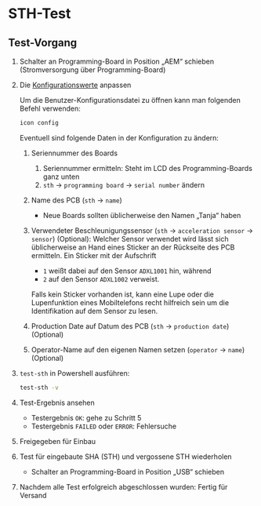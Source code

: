 # STH-Test

## Test-Vorgang

1. Schalter an Programming-Board in Position „AEM“ schieben (Stromversorgung über Programming-Board)
2. Die [Konfigurationswerte](https://mytoolit.github.io/ICOc/#changing-configuration-values) anpassen

   Um die Benutzer-Konfigurationsdatei zu öffnen kann man folgenden Befehl verwenden:

   ```sh
   icon config
   ```

   Eventuell sind folgende Daten in der Konfiguration zu ändern:

   1. Seriennummer des Boards
      1. Seriennummer ermitteln: Steht im LCD des Programming-Boards ganz unten
      2. `sth` → `programming board` → `serial number` ändern
   2. Name des PCB (`sth` → `name`)
      - Neue Boards sollten üblicherweise den Namen „Tanja“ haben
   3. Verwendeter Beschleunigungssensor (`sth` → `acceleration sensor` → `sensor`) (Optional): Welcher Sensor verwendet wird lässt sich üblicherweise an Hand eines Sticker an der Rückseite des PCB ermitteln. Ein Sticker mit der Aufschrift

      - `1` weißt dabei auf den Sensor `ADXL1001` hin, während
      - `2` auf den Sensor `ADXL1002` verweist.

      Falls kein Sticker vorhanden ist, kann eine Lupe oder die Lupenfunktion eines Mobiltelefons recht hilfreich sein um die Identifikation auf dem Sensor zu lesen.

   4. Production Date auf Datum des PCB (`sth` → `production date`) (Optional)
   5. Operator-Name auf den eigenen Namen setzen (`operator` → `name`) (Optional)

3. `test-sth` in Powershell ausführen:

   ```sh
   test-sth -v
   ```

4. Test-Ergebnis ansehen

   - Testergebnis `OK`: gehe zu Schritt 5
   - Testergebnis `FAILED` oder `ERROR`: Fehlersuche

5. Freigegeben für Einbau
6. Test für eingebaute SHA (STH) und vergossene STH wiederholen

   - Schalter an Programming-Board in Position „USB“ schieben

7. Nachdem alle Test erfolgreich abgeschlossen wurden: Fertig für Versand

